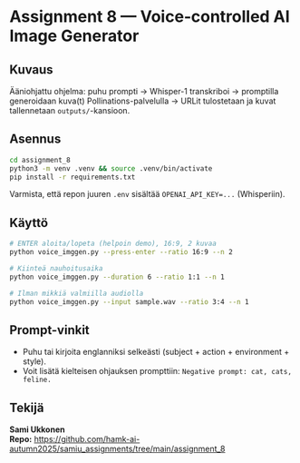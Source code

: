 # Assignment 8 — Voice‑controlled AI Image Generator

## Kuvaus
Ääniohjattu ohjelma: puhu prompti → Whisper-1 transkriboi → promptilla generoidaan kuva(t) Pollinations-palvelulla → URLit tulostetaan ja kuvat tallennetaan `outputs/`-kansioon.

## Asennus
```bash
cd assignment_8
python3 -m venv .venv && source .venv/bin/activate
pip install -r requirements.txt
```
Varmista, että repon juuren `.env` sisältää `OPENAI_API_KEY=...` (Whisperiin).

## Käyttö
```bash
# ENTER aloita/lopeta (helpoin demo), 16:9, 2 kuvaa
python voice_imggen.py --press-enter --ratio 16:9 --n 2

# Kiinteä nauhoitusaika
python voice_imggen.py --duration 6 --ratio 1:1 --n 1

# Ilman mikkiä valmiilla audiolla
python voice_imggen.py --input sample.wav --ratio 3:4 --n 1
```

## Prompt-vinkit
- Puhu tai kirjoita englanniksi selkeästi (subject + action + environment + style).
- Voit lisätä kielteisen ohjauksen prompttiin: `Negative prompt: cat, cats, feline.`

## Tekijä
**Sami Ukkonen**  
**Repo:** https://github.com/hamk-ai-autumn2025/samiu_assignments/tree/main/assignment_8
